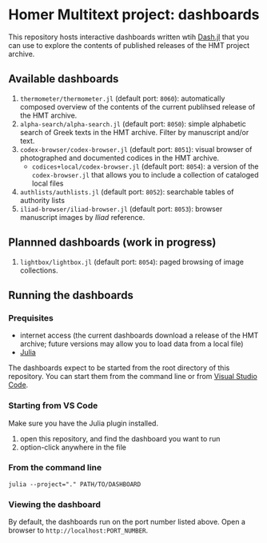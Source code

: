 # Homer Multitext project: dashboards

This repository hosts interactive dashboards written wtih [Dash.jl](https://dash.plotly.com/julia) that you can use to explore the contents of published releases of the HMT project archive.  

## Available dashboards

1. `thermometer/thermometer.jl` (default port: `8060`):  automatically composed overview of the contents of the current publihsed release of the HMT archive.
1. `alpha-search/alpha-search.jl` (default port: `8050`):  simple alphabetic search of Greek texts in the HMT archive.  Filter by manuscript and/or text.
1. `codex-browser/codex-browser.jl` (default port: `8051`): visual browser of photographed and documented codices in the HMT archive.
    - `codices+local/codex-browser.jl` (default port: `8054`): a version of the `codex-browser.jl` that allows you to include a collection of cataloged local files
1. `authlists/authlists.jl` (default port: `8052`):  searchable tables of authority lists
1. `iliad-browser/iliad-browser.jl` (default port: `8053`): browser manuscript images by *Iliad* reference.


## Plannned dashboards (work in progress)

1. `lightbox/lightbox.jl` (default port: `8054`): paged browsing of image collections.


## Running the dashboards

### Prequisites

- internet access (the current dashboards download a release of the HMT archive; future versions may allow you to load data from a local file)
- [Julia](https://julialang.org)


The dashboards expect to be started from the root directory of this repository.  You can start them from the command line or from [Visual Studio Code](https://code.visualstudio.com).

### Starting from VS Code

Make sure you have the Julia plugin installed.

1. open this repository, and find the dashboard you want to run
2. option-click anywhere in the file


### From the command line

`julia --project="." PATH/TO/DASHBOARD`

### Viewing the dashboard

By default, the dashboards run on the port number listed above.  Open a browser to `http://localhost:PORT_NUMBER`.
